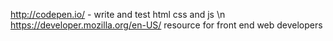 http://codepen.io/   - write and test html css and js \n
https://developer.mozilla.org/en-US/    resource for front end web developers

